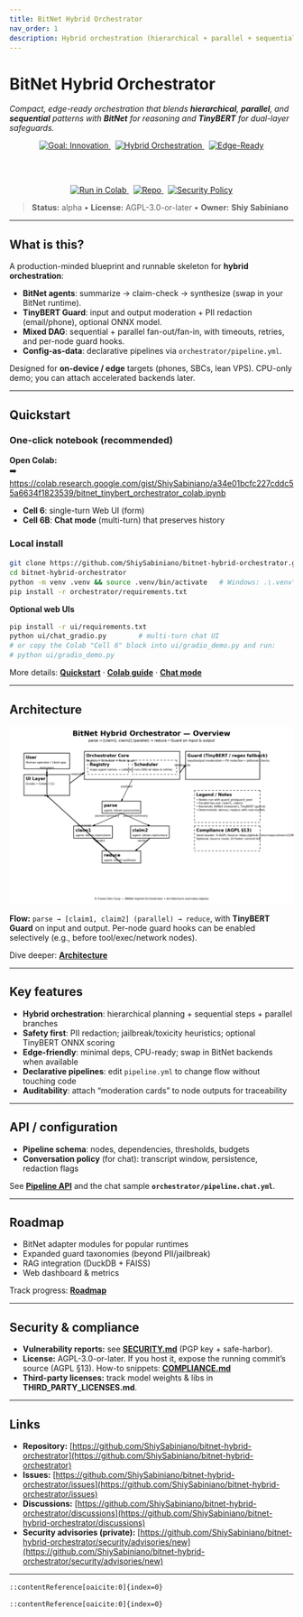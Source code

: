 ```yaml
---
title: BitNet Hybrid Orchestrator
nav_order: 1
description: Hybrid orchestration (hierarchical + parallel + sequential) with BitNet as the core reasoner and TinyBERT guard — edge-ready.
---
```


# BitNet Hybrid Orchestrator

_Compact, edge-ready orchestration that blends **hierarchical**, **parallel**, and **sequential** patterns with **BitNet** for reasoning and **TinyBERT** for dual-layer safeguards._

<div align="center">

<a href="../README.md">
  <img src="https://img.shields.io/badge/%F0%9F%9A%80_Goal-Innovation-ff6a00?labelColor=ee0979&logo=target&logoColor=white&style=for-the-badge" alt="Goal: Innovation">
</a>
&nbsp;
<a href="#architecture">
  <img src="https://img.shields.io/badge/Hybrid-Orchestration-1E90FF?logo=matrix&logoColor=white&style=for-the-badge" alt="Hybrid Orchestration">
</a>
&nbsp;
<a href="./quickstart">
  <img src="https://img.shields.io/badge/Edge--Ready-BitNet%20%2B%20TinyBERT-0A8754?style=for-the-badge" alt="Edge-Ready">
</a>

<br/><br/>

<a href="https://colab.research.google.com/gist/ShiySabiniano/a34e01bcfc227cddc55a6634f1823539/bitnet_tinybert_orchestrator_colab.ipynb">
  <img src="https://colab.research.google.com/assets/colab-badge.svg" alt="Run in Colab" height="28">
</a>
&nbsp;
<a href="https://github.com/ShiySabiniano/bitnet-hybrid-orchestrator">
  <img src="https://img.shields.io/badge/GitHub-Repository-181717?logo=github" alt="Repo" height="28">
</a>
&nbsp;
<a href="../SECURITY.md">
  <img src="https://img.shields.io/badge/Security-Policy-444?logo=datadog&logoColor=white" alt="Security Policy" height="28">
</a>

</div>

> **Status:** alpha • **License:** AGPL-3.0-or-later • **Owner:** **Shiy Sabiniano**

---

## What is this?

A production-minded blueprint and runnable skeleton for **hybrid orchestration**:

- **BitNet agents**: summarize → claim-check → synthesize (swap in your BitNet runtime).
- **TinyBERT Guard**: input and output moderation + PII redaction (email/phone), optional ONNX model.
- **Mixed DAG**: sequential + parallel fan-out/fan-in, with timeouts, retries, and per-node guard hooks.
- **Config-as-data**: declarative pipelines via `orchestrator/pipeline.yml`.

Designed for **on-device / edge** targets (phones, SBCs, lean VPS). CPU-only demo; you can attach accelerated backends later.

---

## Quickstart

### One-click notebook (recommended)
**Open Colab:**  
➡️ <https://colab.research.google.com/gist/ShiySabiniano/a34e01bcfc227cddc55a6634f1823539/bitnet_tinybert_orchestrator_colab.ipynb>

- **Cell 6**: single-turn Web UI (form)  
- **Cell 6B**: **Chat mode** (multi-turn) that preserves history

### Local install
```bash
git clone https://github.com/ShiySabiniano/bitnet-hybrid-orchestrator.git
cd bitnet-hybrid-orchestrator
python -m venv .venv && source .venv/bin/activate   # Windows: .\.venv\Scripts\Activate.ps1
pip install -r orchestrator/requirements.txt
````

**Optional web UIs**

```bash
pip install -r ui/requirements.txt
python ui/chat_gradio.py        # multi-turn chat UI
# or copy the Colab "Cell 6" block into ui/gradio_demo.py and run:
# python ui/gradio_demo.py
```

More details: **[Quickstart](./quickstart.md)** · **[Colab guide](./colab.md)** · **[Chat mode](./chat.md)**

---

## Architecture

![overview diagram](assets/diagram-overview.png)

**Flow:** `parse → [claim1, claim2] (parallel) → reduce`, with **TinyBERT Guard** on input and output.
Per-node guard hooks can be enabled selectively (e.g., before tool/exec/network nodes).

Dive deeper: **[Architecture](./architecture.md)**

---

## Key features

* **Hybrid orchestration**: hierarchical planning + sequential steps + parallel branches
* **Safety first**: PII redaction; jailbreak/toxicity heuristics; optional TinyBERT ONNX scoring
* **Edge-friendly**: minimal deps, CPU-ready; swap in BitNet backends when available
* **Declarative pipelines**: edit `pipeline.yml` to change flow without touching code
* **Auditability**: attach “moderation cards” to node outputs for traceability

---

## API / configuration

* **Pipeline schema**: nodes, dependencies, thresholds, budgets
* **Conversation policy** (for chat): transcript window, persistence, redaction flags

See **[Pipeline API](./api.md)** and the chat sample **`orchestrator/pipeline.chat.yml`**.

---

## Roadmap

* BitNet adapter modules for popular runtimes
* Expanded guard taxonomies (beyond PII/jailbreak)
* RAG integration (DuckDB + FAISS)
* Web dashboard & metrics

Track progress: **[Roadmap](./roadmap.md)**

---

## Security & compliance

* **Vulnerability reports:** see **[SECURITY.md](../SECURITY.md)** (PGP key + safe-harbor).
* **License:** AGPL-3.0-or-later. If you host it, expose the running commit’s source (AGPL §13).
  How-to snippets: **[COMPLIANCE.md](../COMPLIANCE.md)**
* **Third-party licenses:** track model weights & libs in **THIRD\_PARTY\_LICENSES.md**.

---

## Links

* **Repository:** [https://github.com/ShiySabiniano/bitnet-hybrid-orchestrator](https://github.com/ShiySabiniano/bitnet-hybrid-orchestrator)
* **Issues:** [https://github.com/ShiySabiniano/bitnet-hybrid-orchestrator/issues](https://github.com/ShiySabiniano/bitnet-hybrid-orchestrator/issues)
* **Discussions:** [https://github.com/ShiySabiniano/bitnet-hybrid-orchestrator/discussions](https://github.com/ShiySabiniano/bitnet-hybrid-orchestrator/discussions)
* **Security advisories (private):** [https://github.com/ShiySabiniano/bitnet-hybrid-orchestrator/security/advisories/new](https://github.com/ShiySabiniano/bitnet-hybrid-orchestrator/security/advisories/new)

---

```
::contentReference[oaicite:0]{index=0}
```

```
::contentReference[oaicite:0]{index=0}
```
